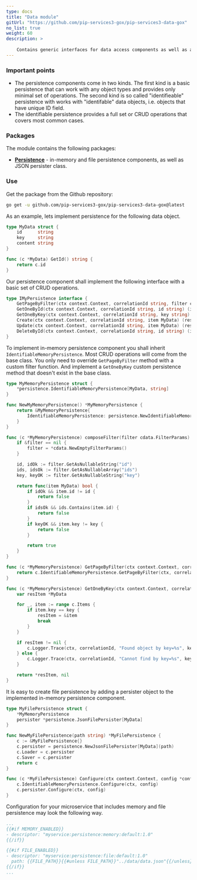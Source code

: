 ```yaml
---
type: docs
title: "Data module"
gitUrl: "https://github.com/pip-services3-gox/pip-services3-data-gox"
no_list: true
weight: 60
description: > 
  
    Contains generic interfaces for data access components as well as abstract implementations for in-memory and file persistence. 
---
```


### Important points
* The persistence components come in two kinds. The first kind is a basic persistence that can work with any object types and provides only minimal set of operations. The second kind is so called "identifieable" persistence with works with "identifable" data objects, i.e. objects that have unique ID field. 
* The identifiable persistence provides a full set or CRUD operations that covers most common cases.


### Packages

The module contains the following packages:

* [**Persistence**](persistence) - in-memory and file persistence components, as well as JSON persister class.


### Use

Get the package from the Github repository:
```bash
go get -u github.com/pip-services3-gox/pip-services3-data-gox@latest
```

As an example, lets implement persistence for the following data object.

```go
type MyData struct {
	id      string
	key     string
	content string
}

func (c *MyData) GetId() string {
	return c.id
}
```

Our persistence component shall implement the following interface with a basic set of CRUD operations.

```go
type IMyPersistence interface {
	GetPageByFilter(ctx context.Context, correlationId string, filter cdata.FilterParams, paging cdata.PagingParams) (page cdata.DataPage[MyData], err error)
	GetOneById(ctx context.Context, correlationId string, id string) (item MyData, err error)
	GetOneByKey(ctx context.Context, correlationId string, key string) (item MyData, err error)
	Create(ctx context.Context, correlationId string, item MyData) (result MyData, err error)
	Update(ctx context.Context, correlationId string, item MyData) (result MyData, err error)
	DeleteById(ctx context.Context, correlationId string, id string) (item MyData, err error)
}
```

To implement in-memory persistence component you shall inherit `IdentifiableMemoryPersistence`. 
Most CRUD operations will come from the base class. You only need to override `GetPageByFilter` method with a custom filter function.
And implement a `GetOneByKey` custom persistence method that doesn't exist in the base class.

```go
type MyMemoryPersistence struct {
	*persistence.IdentifiableMemoryPersistence[MyData, string]
}

func NewMyMemoryPersistence() *MyMemoryPersistence {
	return &MyMemoryPersistence{
		IdentifiableMemoryPersistence: persistence.NewIdentifiableMemoryPersistence[MyData, string](),
	}
}

func (c *MyMemoryPersistence) composeFilter(filter cdata.FilterParams) func(item MyData) bool {
	if &filter == nil {
		filter = *cdata.NewEmptyFilterParams()
	}

	id, idOk := filter.GetAsNullableString("id")
	ids, idsOk := filter.GetAsNullableArray("ids")
	key, keyOK := filter.GetAsNullableString("key")

	return func(item MyData) bool {
		if idOk && item.id != id {
			return false
		}
		if idsOk && ids.Contains(item.id) {
			return false
		}
		if keyOK && item.key != key {
			return false
		}

		return true
	}
}

func (c *MyMemoryPersistence) GetPageByFilter(ctx context.Context, correlationId string, filter cdata.FilterParams, paging cdata.PagingParams) (page cdata.DataPage[main.MyData], err error) {
	return c.IdentifiableMemoryPersistence.GetPageByFilter(ctx, correlationId, c.composeFilter(filter), paging, nil, nil)
}

func (c *MyMemoryPersistence) GetOneByKey(ctx context.Context, correlationId string, key string) (item MyData, err error) {
	var resItem *MyData

	for _, item := range c.Items {
		if item.key == key {
			resItem = &item
			break
		}
	}

	if resItem != nil {
		c.Logger.Trace(ctx, correlationId, "Found object by key=%s", key)
	} else {
		c.Logger.Trace(ctx, correlationId, "Cannot find by key=%s", key)
	}

	return *resItem, nil
}
```

It is easy to create file persistence by adding a persister object to the implemented in-memory persistence component.

```go
type MyFilePersistence struct {
	*MyMemoryPersistence
	persister *persistence.JsonFilePersister[MyData]
}

func NewMyFilePersistence(path string) *MyFilePersistence {
	c := &MyFilePersistence{}
	c.persister = persistence.NewJsonFilePersister[MyData](path)
	c.Loader = c.persister
	c.Saver = c.persister
	return c
}

func (c *MyFilePersistence) Configure(ctx context.Context, config *config.ConfigParams) {
	c.IdentifiableMemoryPersistence.Configure(ctx, config)
	c.persister.Configure(ctx, config)
}
```

Configuration for your microservice that includes memory and file persistence may look the following way.

```yml
...
{{#if MEMORY_ENABLED}}
- descriptor: "myservice:persistence:memory:default:1.0"
{{/if}}

{{#if FILE_ENABLED}}
- descriptor: "myservice:persistence:file:default:1.0"
  path: {{FILE_PATH}}{{#unless FILE_PATH}}"../data/data.json"{{/unless}}
{{/if}}
...
```
